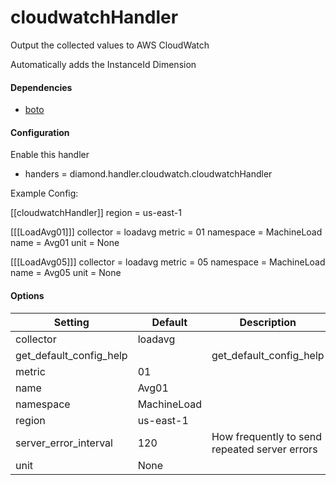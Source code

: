 <!--This file was generated from the python source
Please edit the source to make changes
-->
cloudwatchHandler
====

Output the collected values to AWS CloudWatch

Automatically adds the InstanceId Dimension

#### Dependencies

 * [boto](http://boto.readthedocs.org/en/latest/index.html)

#### Configuration

Enable this handler

 * handers = diamond.handler.cloudwatch.cloudwatchHandler

Example Config:

[[cloudwatchHandler]]
region = us-east-1

[[[LoadAvg01]]]
collector = loadavg
metric = 01
namespace = MachineLoad
name = Avg01
unit = None

[[[LoadAvg05]]]
collector = loadavg
metric = 05
namespace = MachineLoad
name = Avg05
unit = None
#### Options

Setting | Default | Description | Type
--------|---------|-------------|-----
collector | loadavg |  | str
get_default_config_help |  | get_default_config_help | 
metric | 01 |  | str
name | Avg01 |  | str
namespace | MachineLoad |  | str
region | us-east-1 |  | str
server_error_interval | 120 | How frequently to send repeated server errors | int
unit | None |  | str
